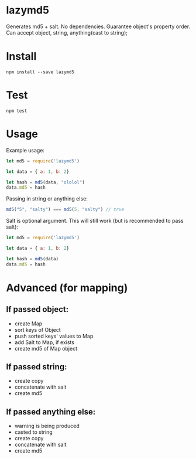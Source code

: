 # lazymd5
Generates md5 + salt. No dependencies.
Guarantee object's property order.
Can accept object, string, anything(cast to string);


# Install
```
npm install --save lazymd5
```

# Test
```
npm test
```

# Usage
Example usage:
``` javascript
let md5 = require('lazymd5')

let data = { a: 1, b: 2}

let hash = md5(data, "ololol")
data.md5 = hash

```


Passing in string or anything else:
``` javascript
md5("5", "salty") === md5(5, "salty") // true
```


Salt is optional argument. This will still work (but is recommended to pass salt):
``` javascript
let md5 = require('lazymd5')

let data = { a: 1, b: 2}

let hash = md5(data)
data.md5 = hash
```


# Advanced (for mapping)
## If passed object:
- create Map
- sort keys of Object
- push sorted keys' values to Map
- add Salt to Map, if exists
- create md5 of Map object

## If passed string:
- create copy
- concatenate with salt
- create md5

## If passed anything else:
- warning is being produced
- casted to string
- create copy
- concatenate with salt
- create md5
